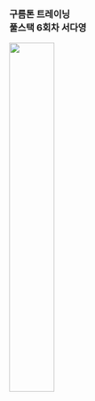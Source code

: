 <h3>구름톤 트레이닝<br>
풀스택 6회차 서다영 </h3>
<img style="width:40%;" src="https://github.com/savedinstancestate/goorm/assets/109202222/a48376d0-2cd4-4acd-be35-8a77cc189202)https://github.com/savedinstancestate/goorm/assets/109202222/a48376d0-2cd4-4acd-be35-8a77cc189202">


